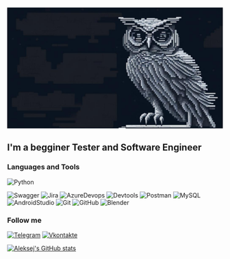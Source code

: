 ![Header](https://github.com/Push-1UP2/Push-1UP2/blob/main/assets/kandinsky-download-1700682675464.png)

## I'm a begginer Tester and Software Engineer

### Languages and Tools
![Python](https://img.shields.io/badge/-Python-0A1420?style=for-the-badge&logo=Python)

![Swagger](https://img.shields.io/badge/-Swagger-0A1420?style=for-the-badge&logo=Swagger)
![Jira](https://img.shields.io/badge/-Jira-0A1420?style=for-the-badge&logo=Jira&logoColor=0053CD)
![AzureDevops](https://img.shields.io/badge/-Azure_Devops-0A1420?style=for-the-badge&logo=AzureDevops&logoColor=0078D7)
![Devtools](https://img.shields.io/badge/-Devtools-0A1420?style=for-the-badge&logo=GoogleChrome)
![Postman](https://img.shields.io/badge/-Postman-0A1420?style=for-the-badge&logo=Postman)
![MySQL](https://img.shields.io/badge/-MySQL-0A1420?style=for-the-badge&logo=MySQL)
![AndroidStudio](https://img.shields.io/badge/-Android_Studio-0A1420?style=for-the-badge&logo=AndroidStudio)
![Git](https://img.shields.io/badge/-Git-0A1420?style=for-the-badge&logo=Git)
![GitHub](https://img.shields.io/badge/-GitHub-0A1420?style=for-the-badge&logo=GitHub)
![Blender](https://img.shields.io/badge/-Blender-0A1420?style=for-the-badge&logo=Blender)
<!-- ![Parawise](https://img.shields.io/badge/-Parawise-0A1420?style=for-the-badge&logo=Parawise) -->
<!-- ![Qase](https://img.shields.io/badge/-Qase-0A1420?style=for-the-badge&logo=Qase) -->
<!-- ![Testit](https://img.shields.io/badge/-Testit-0A1420?style=for-the-badge&logo=Testit) -->
<!-- ![Youtrack](https://img.shields.io/badge/-Youtrack-0A1420?style=for-the-badge&logo=Youtrack) -->
<!-- ![SoapUI](https://img.shields.io/badge/-SoapUI-0A1420?style=for-the-badge&logo=SoapUI) -->
<!-- ![CharlesProxy](https://img.shields.io/badge/-Charles_Proxy-0A1420?style=for-the-badge&logo=CharlesProxy) -->
<!-- ![Fiddler](https://img.shields.io/badge/-Fiddler-0A1420?style=for-the-badge&logo=Fiddler) -->

### Follow me
[![Telegram](https://img.shields.io/badge/-Telegram-0A1420?style=for-the-badge&logo=Telegram)](https://t.me/Push_1UP)
[![Vkontakte](https://img.shields.io/badge/-Vkontakte-0A1420?style=for-the-badge&logo=Vk&logoColor=4F7DB3)](https://vk.com/push_1up)

[![Aleksej's GitHub stats](https://github-readme-stats.vercel.app/api?username=Push-1UP2&show_icons=true&theme=tokyonight)](https://github.com/anuraghazra/github-readme-stats)